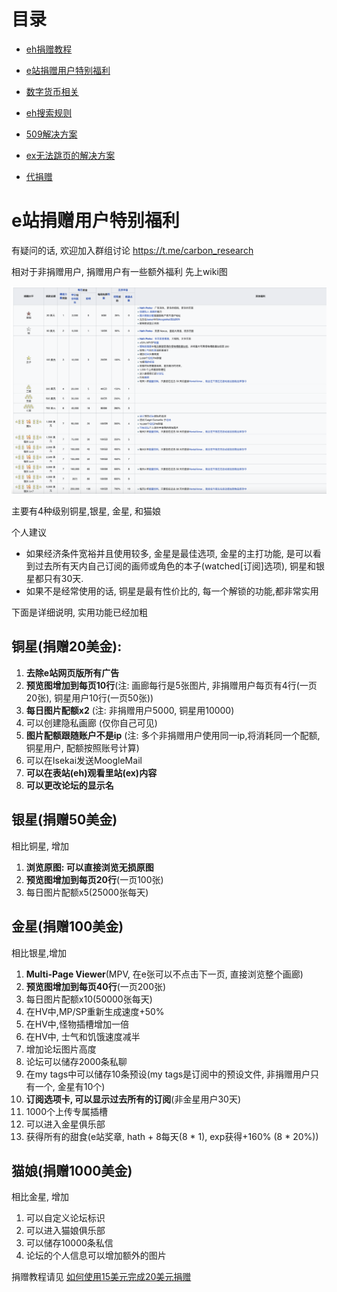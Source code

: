 # 目录
*  [eh捐赠教程](https://github.com/kk9448/ehDonate/blob/main/README.md)

*  [e站捐赠用户特别福利](https://github.com/kk9448/ehDonate/blob/main/eh捐赠用户特别福利.md)

*  [数字货币相关](https://crypto0xpanda.notion.site/513609bac67c4979ab2a5f7c9a49c57b?pvs=4)

*  [eh搜索规则](https://github.com/kk9448/ehDonate/blob/main/eh搜索规则.md)

*  [509解决方案](https://github.com/kk9448/ehDonate/blob/main/ban以及509解决方案.md)

*  [ex无法跳页的解决方案](https://github.com/kk9448/ehDonate/blob/main/ex无法跳页的解决方案.md)

*  [代捐赠](https://github.com/kk9448/ehDonate/blob/main/代捐赠.md)


# e站捐赠用户特别福利

有疑问的话, 欢迎加入群组讨论 https://t.me/carbon_research

相对于非捐赠用户, 捐赠用户有一些额外福利
先上wiki图

![Donate_Bonus](media/Donate_Bonus.png)

主要有4种级别铜星,银星, 金星, 和猫娘

个人建议
* 如果经济条件宽裕并且使用较多, 金星是最佳选项, 金星的主打功能, 是可以看到过去所有天内自己订阅的画师或角色的本子(watched[订阅]选项), 铜星和银星都只有30天.
* 如果不是经常使用的话, 铜星是最有性价比的, 每一个解锁的功能,都非常实用

下面是详细说明, 实用功能已经加粗

## 铜星(捐赠20美金):
1) **去除e站网页版所有广告** 
2) **预览图增加到每页10行**(注: 画廊每行是5张图片, 非捐赠用户每页有4行(一页20张), 铜星用户10行(一页50张))
3) **每日图片配额x2** (注: 非捐赠用户5000, 铜星用10000) 
4) 可以创建隐私画廊 (仅你自己可见) 
5) **图片配额跟随账户不是ip** (注: 多个非捐赠用户使用同一ip,将消耗同一个配额, 铜星用户, 配额按照账号计算) 
6) 可以在Isekai发送MoogleMail
7) **可以在表站(eh)观看里站(ex)内容**
8) **可以更改论坛的显示名**

## 银星(捐赠50美金)
相比铜星, 增加
1) **浏览原图: 可以直接浏览无损原图**
2) **预览图增加到每页20行**(一页100张)
3) 每日图片配额x5(25000张每天)

## 金星(捐赠100美金)
相比银星,增加
1) **Multi-Page Viewer**(MPV, 在e张可以不点击下一页, 直接浏览整个画廊)
2) **预览图增加到每页40行**(一页200张)
3) 每日图片配额x10(50000张每天)
4) 在HV中,MP/SP重新生成速度+50%
5) 在HV中,怪物插槽增加一倍
6) 在HV中, 士气和饥饿速度减半
7) 增加论坛图片高度
8) 论坛可以储存2000条私聊
9) 在my tags中可以储存10条预设(my tags是订阅中的预设文件, 非捐赠用户只有一个, 金星有10个)
10) **订阅选项卡, 可以显示过去所有的订阅**(非金星用户30天)
11) 1000个上传专属插槽
12) 可以进入金星俱乐部
13) 获得所有的甜食(e站奖章, hath + 8每天(8 * 1), exp获得+160%  (8 * 20%))

## 猫娘(捐赠1000美金)
相比金星, 增加
1) 可以自定义论坛标识
2) 可以进入猫娘俱乐部
3) 可以储存10000条私信
4) 论坛的个人信息可以增加额外的图片


捐赠教程请见
[如何使用15美元完成20美元捐赠](https://github.com/kk9448/ehDonate/blob/main/README.md)
